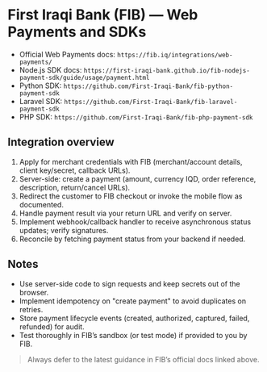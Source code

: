 # First Iraqi Bank (FIB) — Web Payments and SDKs

- Official Web Payments docs: `https://fib.iq/integrations/web-payments/`
- Node.js SDK docs: `https://first-iraqi-bank.github.io/fib-nodejs-payment-sdk/guide/usage/payment.html`
- Python SDK: `https://github.com/First-Iraqi-Bank/fib-python-payment-sdk`
- Laravel SDK: `https://github.com/First-Iraqi-Bank/fib-laravel-payment-sdk`
- PHP SDK: `https://github.com/First-Iraqi-Bank/fib-php-payment-sdk`

## Integration overview
1. Apply for merchant credentials with FIB (merchant/account details, client key/secret, callback URLs).
2. Server-side: create a payment (amount, currency IQD, order reference, description, return/cancel URLs).
3. Redirect the customer to FIB checkout or invoke the mobile flow as documented.
4. Handle payment result via your return URL and verify on server.
5. Implement webhook/callback handler to receive asynchronous status updates; verify signatures.
6. Reconcile by fetching payment status from your backend if needed.

## Notes
- Use server-side code to sign requests and keep secrets out of the browser.
- Implement idempotency on "create payment" to avoid duplicates on retries.
- Store payment lifecycle events (created, authorized, captured, failed, refunded) for audit.
- Test thoroughly in FIB’s sandbox (or test mode) if provided to you by FIB.

> Always defer to the latest guidance in FIB’s official docs linked above.
